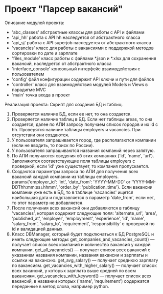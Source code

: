 # Проект "Парсер вакансий"

Описание модулей проекта:
- 'abc_classes' абстрактные классы для работы с API и файлами
- 'api_hh' работа с API hh наследуется от абстрактного класса
- 'api_sj' работа с API superjob наследуется от абстрактного класса
- 'vacancies' класс для работы с вакансиями с поддержкой методов сортировки по дате и зарплате
- 'files_module' класс работы с файлами *.json и *.xlsx для сохранения вакансий, наследуется от абстрактного класса
- 'interface_console' консольный интерфейс взаимодействия с пользователем
- 'config' файл конфигурации содержит API ключи и пути для файлов
- 'controller' класс для взаимодействия модулей Models и Views в парадигме MVC
- 'main' точка входа в проект

Реализация проекта:
Скрипт для создания БД и таблиц.
1. Проверяется наличие БД, если ее нет, то она создается.
2. Проверяется наличие таблиц в БД. Если нет таблицы areas, то она создается, далее по АПИ запросу получаем 
список городов и их id с hh. Проверятся наличие таблицы employers и vacancies. При отсутствии они создаются.
3. У пользователя запрашивается город, где располагаются компании (если не вводить, то поиск по России).
4. У пользователя запрашиваются названия компаний через запятую.
5. По АПИ получаются сведения об этих компаниях ('id', 'name', 'url'). Заполняются соответствующие поля
таблицы employers с проверкой, если 'id' уже существует, то компания пропускается.
6. Создаются параметры запроса по АПИ для получения всех вакансий каждой компании из таблицы employers.
params{'employer_id': 'int', 'date_from': 'YYYY-MM-DD' or 'YYYY-MM-DDThh:mm:ss±hhmm', 'order_by': 'publication_time'}.
Если вакансии компании уже есть в БД, то в таблице 'vacancies' ищется наибольшая дата и подставляется в 
параметр 'date_from', если нет, то этот параметр не добавляется.
7. После получения всех вакансий они добавляются в таблицу 'vacancies', которая содержит следующие поля:
'alternate_url', 'area', 'published_at', 'employer', 'employment', 'experience', 'id', 'name', 
'salary_from', 'salary_to', 'requirement', 'responsibility' с проверкой по id и валидацией данных.
8. Класс DBManager, который будет подключаться к БД PostgreSQL и иметь следующие методы:
get_companies_and_vacancies_count()
 — получает список всех компаний и количество вакансий у каждой компании.
get_all_vacancies()
 — получает список всех вакансий с указанием названия компании, названия вакансии и зарплаты и ссылки на вакансию.
get_avg_salary()
 — получает среднюю зарплату по вакансиям.
get_vacancies_with_higher_salary()
 — получает список всех вакансий, у которых зарплата выше средней по всем вакансиям.
get_vacancies_with_keyword()
 — получает список всех вакансий, в названии которых ('name', 'requirement') содержатся переданные в метод слова, 
например python.
